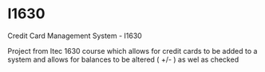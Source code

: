 I1630
=====

Credit Card Management System - I1630

Project from Itec 1630 course which allows for credit cards to be added to a system and allows for balances to be altered ( +/- ) as wel as checked

